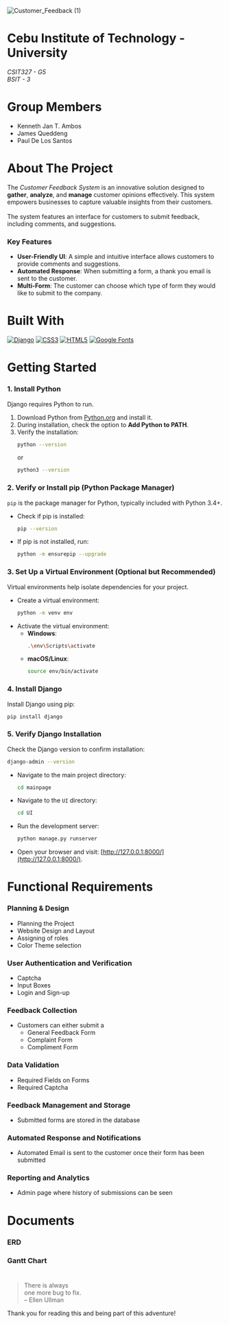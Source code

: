 ![Customer_Feedback (1)](https://github.com/user-attachments/assets/c42a1758-0b84-434b-84f3-621da30bb5f0)

# Cebu Institute of Technology - University
*CSIT327 - G5* <br>
*BSIT - 3*

# Group Members
- Kenneth Jan T. Ambos
- James Queddeng
- Paul De Los Santos

# About The Project
The *Customer Feedback System* is an innovative solution designed to **gather**, **analyze**, and **manage** customer opinions effectively. This system empowers businesses to capture valuable insights from their customers. <br> <br>
The system features an interface for customers to submit feedback, including comments, and suggestions. 

### Key Features
- **User-Friendly UI**: A simple and intuitive interface allows customers to provide comments and suggestions.
- **Automated Response**: When submitting a form, a thank you email is sent to the customer.
- **Multi-Form**: The customer can choose which type of form they would like to submit to the company.

# Built With
[![Django](https://img.shields.io/badge/Django-092E20?style=for-the-badge&logo=django&logoColor=white)](https://www.djangoproject.com/)
[![CSS3](https://img.shields.io/badge/CSS3-1572B6?style=for-the-badge&logo=css3&logoColor=white)](https://developer.mozilla.org/en-US/docs/Web/CSS)
[![HTML5](https://img.shields.io/badge/HTML5-E34F26?style=for-the-badge&logo=html5&logoColor=white)](https://developer.mozilla.org/en-US/docs/Web/HTML)
[![Google Fonts](https://img.shields.io/badge/Google%20Fonts-4285F4?style=for-the-badge&logo=google&logoColor=white)](https://fonts.google.com/)


# Getting Started

### 1. Install Python  
Django requires Python to run.

1. Download Python from [Python.org](https://www.python.org/downloads/) and install it.
2. During installation, check the option to **Add Python to PATH**.
3. Verify the installation:
   ```bash
   python --version
   ```
   or
   ```bash
   python3 --version
   ```

### 2. Verify or Install pip (Python Package Manager)

`pip` is the package manager for Python, typically included with Python 3.4+.

- Check if pip is installed:
  ```bash
  pip --version
  ```
- If pip is not installed, run:
  ```bash
  python -m ensurepip --upgrade
  ```

### 3. Set Up a Virtual Environment (Optional but Recommended)

Virtual environments help isolate dependencies for your project.

- Create a virtual environment:
  ```bash
  python -m venv env
  ```
- Activate the virtual environment:
  - **Windows**:
    ```bash
    .\env\Scripts\activate
    ```
  - **macOS/Linux**:
    ```bash
    source env/bin/activate
    ```

### 4. Install Django

Install Django using pip:
```bash
pip install django
```

### 5. Verify Django Installation

Check the Django version to confirm installation:
```bash
django-admin --version
```

- Navigate to the main project directory:
   ```bash
   cd mainpage
   ```
- Navigate to the `UI` directory:
   ```bash
   cd UI
   ```
- Run the development server:
   ```bash
   python manage.py runserver
   ```
- Open your browser and visit: [http://127.0.0.1:8000/](http://127.0.0.1:8000/).

# Functional Requirements
### Planning & Design
- Planning the Project
- Website Design and Layout
- Assigning of roles
- Color Theme selection

### User Authentication and Verification
- Captcha
- Input Boxes
- Login and Sign-up

### Feedback Collection
- Customers can either submit a
  - General Feedback Form
  - Complaint Form
  - Compliment Form

### Data Validation
- Required Fields on Forms
- Required Captcha

### Feedback Management and Storage
- Submitted forms are stored in the database

### Automated Response and Notifications
- Automated Email is sent to the customer once their form has been submitted

### Reporting and Analytics
- Admin page where history of submissions can be seen


# Documents
### ERD


### Gantt Chart

#
> There is always <br>
> one more bug to fix. <br>
>  – Ellen Ullman

Thank you for reading this and being part of this adventure!
